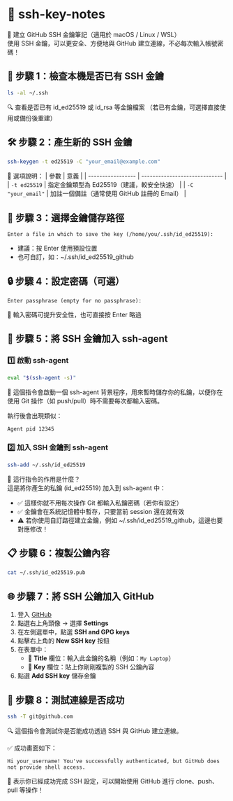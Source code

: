# 🔐 ssh-key-notes
🔐 建立 GitHub SSH 金鑰筆記（適用於 macOS / Linux / WSL）<br>
使用 SSH 金鑰，可以更安全、方便地與 GitHub 建立連線，不必每次輸入帳號密碼！

## 📌 步驟 1：檢查本機是否已有 SSH 金鑰

```bash
ls -al ~/.ssh
```
🔍 查看是否已有 id_ed25519 或 id_rsa 等金鑰檔案
（若已有金鑰，可選擇直接使用或備份後重建）

## 🛠️ 步驟 2：產生新的 SSH 金鑰

```bash
ssh-keygen -t ed25519 -C "your_email@example.com"
```
📖 選項說明：
| 參數                | 意義                            |
| ----------------- | ----------------------------- |
| `-t ed25519`      | 指定金鑰類型為 Ed25519（建議，較安全快速）     |
| `-C "your_email"` | 加註一個備註（通常使用 GitHub 註冊的 Email） |

## 📂 步驟 3：選擇金鑰儲存路徑
```text
Enter a file in which to save the key (/home/you/.ssh/id_ed25519):
```
- 建議：按 Enter 使用預設位置
- 也可自訂，如：~/.ssh/id_ed25519_github

## 🔒 步驟 4：設定密碼（可選）
``` text
Enter passphrase (empty for no passphrase):
```
🔐 輸入密碼可提升安全性，也可直接按 Enter 略過

## 🚀 步驟 5：將 SSH 金鑰加入 ssh-agent

### 1️⃣ 啟動 ssh-agent

```bash
eval "$(ssh-agent -s)"
```
🔧 這個指令會啟動一個 ssh-agent 背景程序，用來暫時儲存你的私鑰，以便你在使用 Git 操作（如 push/pull）時不需要每次都輸入密碼。

執行後會出現類似：
```nginx
Agent pid 12345
```
### 2️⃣ 加入 SSH 金鑰到 ssh-agent
```bash
ssh-add ~/.ssh/id_ed25519
```
🔐 這行指令的作用是什麼？
<br>
這是將你產生的私鑰 (id_ed25519) 加入到 ssh-agent 中：
- ✅ 這樣你就不用每次操作 Git 都輸入私鑰密碼（若你有設定）
- ✅ 金鑰會在系統記憶體中暫存，只要當前 session 還在就有效
- ⚠️ 若你使用自訂路徑建立金鑰，例如 ~/.ssh/id_ed25519_github，這邊也要對應修改！

## 📋 步驟 6：複製公鑰內容
```bash
cat ~/.ssh/id_ed25519.pub
```

## 🌐 步驟 7：將 SSH 公鑰加入 GitHub

1. 登入 [GitHub](https://github.com)
2. 點選右上角頭像 → 選擇 **Settings**
3. 在左側選單中，點選 **SSH and GPG keys**
4. 點擊右上角的 **New SSH key** 按鈕
5. 在表單中：
   - 📝 **Title** 欄位：輸入此金鑰的名稱（例如：`My Laptop`）
   - 🔑 **Key** 欄位：貼上你剛剛複製的 SSH 公鑰內容
6. 點選 **Add SSH key** 儲存金鑰

## 🧪 步驟 8：測試連線是否成功

```bash
ssh -T git@github.com
```
🔍 這個指令會測試你是否能成功透過 SSH 與 GitHub 建立連線。

✅ 成功畫面如下：
```vbnet
Hi your_username! You've successfully authenticated, but GitHub does not provide shell access.
```
🎉 表示你已經成功完成 SSH 設定，可以開始使用 GitHub 進行 clone、push、pull 等操作！
